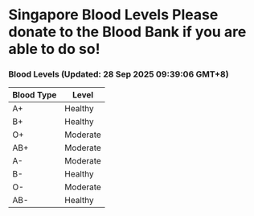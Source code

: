 Singapore Blood Levels
 Please donate to the Blood Bank if you are able to do so!
================================================================================================================================

### Blood Levels (Updated: 28 Sep 2025 09:39:06 GMT+8)
| Blood Type | Level     |
|------------|-----------|
| A+     | Healthy |
| B+     | Healthy |
| O+     | Moderate |
| AB+     | Moderate |
| A-     | Moderate |
| B-     | Healthy |
| O-     | Moderate |
| AB-     | Healthy |
